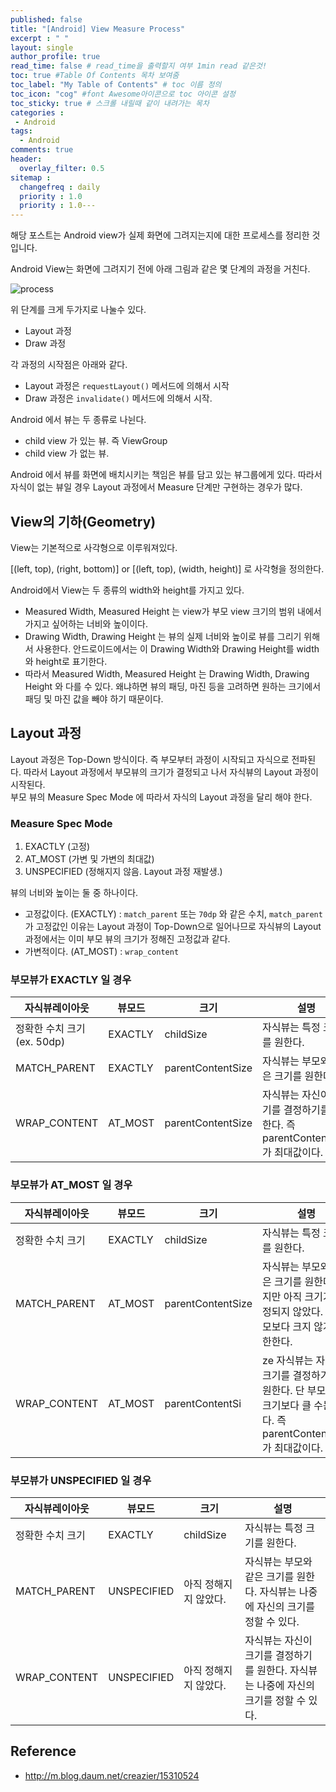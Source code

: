 ```yaml
---
published: false
title: "[Android] View Measure Process"	
excerpt : " "	
layout: single	
author_profile: true	
read_time: false # read_time을 출력할지 여부 1min read 같은것!	
toc: true #Table Of Contents 목차 보여줌	
toc_label: "My Table of Contents" # toc 이름 정의	
toc_icon: "cog" #font Awesome아이콘으로 toc 아이콘 설정	
toc_sticky: true # 스크롤 내릴때 같이 내려가는 목차	
categories :	
 - Android	
tags: 	
  - Android	
comments: true	
header:	
  overlay_filter: 0.5	
sitemap :	
  changefreq : daily	
  priority : 1.0	
  priority : 1.0---
---
```


해당 포스트는 Android view가 실제 화면에 그려지는지에 대한 프로세스를 정리한 것입니다.

Android View는 화면에 그려지기 전에 아래 그림과 같은 몇 단계의 과정을 거친다.

![process](https://www.charlezz.com/wordpress/wp-content/uploads/2019/12/1_hKqtBgx594fylFgX-jMDQA-1024x884.png)

위 단계를 크게 두가지로 나눌수 있다.

- Layout 과정
- Draw 과정

각 과정의 시작점은 아래와 같다.

- Layout 과정은 `requestLayout()` 메서드에 의해서 시작
- Draw 과정은 `invalidate()` 메서드에 의해서 시작.

Android 에서 뷰는 두 종류로 나뉜다.

- child view 가 있는 뷰. 즉 ViewGroup
- child view 가 없는 뷰.

Android 에서 뷰를 화면에 배치시키는 책임은 뷰를 담고 있는 뷰그룹에게 있다.
따라서 자식이 없는 뷰일 경우 Layout 과정에서 Measure 단계만 구현하는 경우가 많다.

## View의 기하(Geometry)

View는 기본적으로 사각형으로 이루워져있다.
  
[(left, top), (right, bottom)] or [(left, top), (width, height)] 로 사각형을 정의한다.
  
Android에서 View는 두 종류의 width와 height를 가지고 있다.

- Measured Width, Measured Height 는 view가 부모 view 크기의 범위 내에서 가지고 싶어하는 너비와 높이이다.
- Drawing Width, Drawing Height 는 뷰의 실제 너비와 높이로 뷰를 그리기 위해서 사용한다. 안드로이드에서는 이 Drawing Width와 Drawing Height를 width와 height로 표기한다.
- 따라서 Measured Width, Measured Height 는 Drawing Width, Drawing Height 와 다를 수 있다.
왜냐하면 뷰의 패딩, 마진 등을 고려하면 원하는 크기에서 패딩 및 마진 값을 빼야 하기 때문이다.

## Layout 과정

Layout 과정은 Top-Down 방식이다. 즉 부모부터 과정이 시작되고 자식으로 전파된다. 따라서 Layout 과정에서 부모뷰의 크기가 결정되고 나서 자식뷰의 Layout 과정이 시작된다.  
부모 뷰의 Measure Spec Mode 에 따라서 자식의 Layout 과정을 달리 해야 한다.

### Measure Spec Mode
1. EXACTLY     (고정)
2. AT_MOST     (가변 및 가변의 최대값)
3. UNSPECIFIED (정해지지 않음. Layout 과정 재발생.)
  
뷰의 너비와 높이는 둘 중 하나이다.
- 고정값이다. (EXACTLY) : `match_parent` 또는 `70dp` 와 같은 수치, `match_parent` 가 고정값인 이유는 Layout 과정이 Top-Down으로 일어나므로 자식뷰의 Layout 과정에서는
이미 부모 뷰의 크기가 정해진 고정값과 같다.
- 가변적이다. (AT_MOST) : `wrap_content`

### 부모뷰가 EXACTLY 일 경우

|자식뷰레이아웃|뷰모드|크기|설명|
|------|---|---|---|
|정확한 수치 크기(ex. 50dp)|EXACTLY|childSize|자식뷰는 특정 크기를 원한다.|
|MATCH_PARENT|EXACTLY|parentContentSize|자식뷰는 부모와 같은 크기를 원한다.|
|WRAP_CONTENT|AT_MOST|parentContentSize|자식뷰는 자신이 크기를 결정하기를 원한다. 즉 parentContentSize 가 최대값이다.|

### 부모뷰가 AT_MOST 일 경우

|자식뷰레이아웃|뷰모드|크기|설명|
|------|---|---|---|
|정확한 수치 크기|EXACTLY|childSize|자식뷰는 특정 크기를 원한다.|
|MATCH_PARENT|AT_MOST|parentContentSize|자식뷰는 부모와 같은 크기를 원한다. 하지만 아직 크기가 고정되지 않았다. 단 부모보다 크지 않게 제한한다.|
|WRAP_CONTENT|AT_MOST|parentContentSi|ze	자식뷰는 자신이 크기를 결정하기를 원한다. 단 부모뷰의 크기보다 클 수는 없다. 즉 parentContentSize 가 최대값이다.|


### 부모뷰가 UNSPECIFIED 일 경우

|자식뷰레이아웃|뷰모드|크기|설명|
|------|---|---|---|
|정확한 수치 크기|EXACTLY|childSize|자식뷰는 특정 크기를 원한다.|
|MATCH_PARENT|UNSPECIFIED|아직 정해지지 않았다.|자식뷰는 부모와 같은 크기를 원한다. 자식뷰는 나중에 자신의 크기를 정할 수 있다.|
|WRAP_CONTENT|UNSPECIFIED|아직 정해지지 않았다.|자식뷰는 자신이 크기를 결정하기를 원한다. 자식뷰는 나중에 자신의 크기를 정할 수 있다.|

## Reference

- http://m.blog.daum.net/creazier/15310524

  


